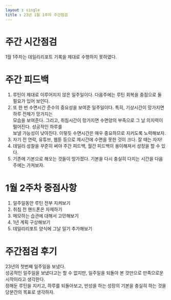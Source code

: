 ```yaml
---
layout : single
title : 23년 1월 1주차 주간점검
---
```


# 주간 시간점검
1월 1주차는 데일리리포트 기록을 제대로 수행하지 못하였다.

# 주간 피드백
1. 루틴이 제대로 이루어지지 않은 일주일이다. 다음주에는 루틴 회복을 중점으로 둘 필요가 있어 보인다.									
2. 또 한 번 수면시간 준수의 중요성을 보여준 일주일이다. 특히, 기상시간이 망가지면 하루 전체가 망가지는									
모습을 보여준다. 그리고, 취침시간이 망가지면 수면양의 부족으로 그 날 의지력이 떨어진다. 성공적인 하루를									
보낼 가능성이 낮아진다. 이렇듯 수면시간은 매우 중요하므로 지키도록 노력해보자.									
3. 자기 전 연락, 유튜브, 웹툰 등으로 제시간에 수면을 못한 것이 크다. 잘 때는 자자!									
4. 데일리 성찰을 꾸준히 써야 주간 피드백, 월간 피드백이 용이해져서 성장을 할 수 있다.									
5. 기존에 기본으로 해오는 것들이 망가졌다. 기본을 다시 충실히 다지는 시간을 다음주에는 가져보자.									

# 1월 2주차 중점사항
1. 일주일동안 루틴 전부 지켜보기									
2. 취침 전 핸드폰은 자제하기									
3. 메모하는 습관에 대해서 고민해보기									
4. 1년 계획 구상해보기									
5. 데일리리포트 양식에 그날 일기 추가해보기

# 주간점검 후기
23년의 첫번째 일주일을 보냈다.\
성공적인 일주일을 보냈다고는 할 수 없지만, 일주일을 되돌아 본 것만으로 만족으로운 시작이라고 생각한다.\
정해둔 루틴을 지키고, 하루를 되돌아보고, 반성을 하는 성장의 기본을 충실히 하는 것을 당분간의 목표로 생각하자.
